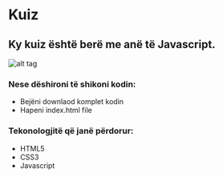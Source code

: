 # Kuiz
## Ky kuiz është berë me anë të Javascript.

![alt tag](https://www.bing.com/images/blob?bcid=RD7TrmzCJ18Bag "Description goes here")


### Nese dëshironi të shikoni kodin:
- Bejëni downlaod komplet kodin
- Hapeni index.html file

### Tekonologjitë që janë përdorur:
- HTML5
- CSS3
- Javascript
